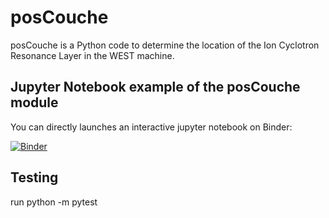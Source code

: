# posCouche
posCouche is a Python code to determine the location of the Ion Cyclotron Resonance Layer in the WEST machine.

## Jupyter Notebook example of the posCouche module 

You can directly launches an interactive jupyter notebook on Binder:

[![Binder](https://mybinder.org/badge.svg)](https://mybinder.org/v2/gh/jhillairet/posCouche/master?filepath=https%3A%2F%2Fhub.mybinder.org%2Fuser%2Fjhillairet-poscouche-qrc1k81e%2Fnotebooks%2Fdoc%2FIon%2520Cyclotron%2520Resonance%2520Layers%2520in%2520WEST_interactive.ipynb)


## Testing
run
   python -m pytest

